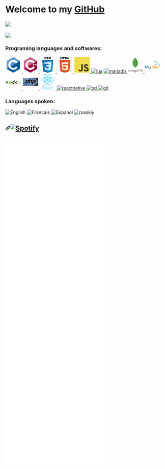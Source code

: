 # Welcome to my <a href="https://github.com/jumalley">GitHub</a>

<a href="https://github.com/jumalley">
  <img align="center" src="https://github-readme-stats.vercel.app/api/top-langs/?username=jumalley&custom_title=💻Dev&theme=dracula&border_radius=5" />
</a>
<br>
<br>
<a href="https://github.com/jumalley">
  <img align="center" src="https://github-readme-stats.vercel.app/api?username=jumalley&count_private=true&theme=dracula&border_radius=5&hide=contribs,prs&custom_title=📊Stats" />
</a>

<h3 align="left">Programing languages and softwares:</h3>
</a> <a href="https://www.cprogramming.com/" target="_blank" rel="noreferrer"> <img src="https://raw.githubusercontent.com/devicons/devicon/master/icons/c/c-original.svg" alt="c" width="50" height="50"/></a><a href="https://www.w3schools.com/cpp/" target="_blank" rel="noreferrer">
<img src="https://raw.githubusercontent.com/devicons/devicon/master/icons/cplusplus/cplusplus-original.svg" alt="cplusplus" width="50" height="50"/> </a> <a href="https://www.w3schools.com/css/" target="_blank" rel="noreferrer"> <img src="https://raw.githubusercontent.com/devicons/devicon/master/icons/css3/css3-original-wordmark.svg" alt="css3" width="50" height="50"/> </a><a href="https://www.w3.org/html/" target="_blank" rel="noreferrer"> <img src="https://raw.githubusercontent.com/devicons/devicon/master/icons/html5/html5-original-wordmark.svg" alt="html5" width="50" height="50"/> </a> <a href="https://developer.mozilla.org/en-US/docs/Web/JavaScript" target="_blank" rel="noreferrer"> <img src="https://raw.githubusercontent.com/devicons/devicon/master/icons/javascript/javascript-original.svg" alt="javascript" width="50" height="50"/> </a>
<a href="https://www.lua.org/" target="_blank" rel="noreferrer"> <img src="https://www.lua.org/images/logo.gif" alt="lua" width="50" height="50"/></a> <a href="https://mariadb.org/" target="_blank" rel="noreferrer"> <img src="https://www.vectorlogo.zone/logos/mariadb/mariadb-icon.svg" alt="mariadb" width="50" height="50"/> </a> <a href="https://www.mongodb.com/" target="_blank" rel="noreferrer"> <img src="https://raw.githubusercontent.com/devicons/devicon/master/icons/mongodb/mongodb-original-wordmark.svg" alt="mongodb" width="50" height="50"/> </a> <a href="https://www.mysql.com/" target="_blank" rel="noreferrer"> <img src="https://raw.githubusercontent.com/devicons/devicon/master/icons/mysql/mysql-original-wordmark.svg" alt="mysql" width="50" height="50"/> </a> <a href="https://nodejs.org" target="_blank" rel="noreferrer"> <img src="https://raw.githubusercontent.com/devicons/devicon/master/icons/nodejs/nodejs-original-wordmark.svg" alt="nodejs" width="50" height="50"/> </a> <a href="https://www.php.net" target="_blank" rel="noreferrer"> <img src="https://raw.githubusercontent.com/devicons/devicon/master/icons/php/php-original.svg" alt="php" width="50" height="50"/> </a> <a href="https://reactjs.org/" target="_blank" rel="noreferrer"> <img src="https://raw.githubusercontent.com/devicons/devicon/master/icons/react/react-original-wordmark.svg" alt="react" width="50" height="50"/> </a> <a href="https://reactnative.dev/" target="_blank" rel="noreferrer"> <img src="https://reactnative.dev/img/header_logo.svg" alt="reactnative" width="50" height="50"/> </a> <a href="https://www.adobe.com/products/xd.html" target="_blank" rel="noreferrer"> <img src="https://cdn.worldvectorlogo.com/logos/adobe-xd.svg" alt="xd" width="50" height="50"/> </a> <a href="https://git-scm.com/" target="_blank" rel="noreferrer"> <img src="https://www.vectorlogo.zone/logos/git-scm/git-scm-icon.svg" alt="git" width="50" height="50"/> </a></p>

<h3 align="left">Languages spoken:</h3>
<div>
<img src="https://www.countryflags.com/wp-content/uploads/united-kingdom-flag-png-large.png" alt="English "width="100" height="67"/>
<img src="https://www.countryflags.com/wp-content/uploads/france-flag-png-large.png" alt="Francais "width="100" height="67"/>
<img src="https://www.countryflags.com/wp-content/uploads/spain-flag-png-large.png" alt="Espanol "width="100" height="67"/>
<img src="https://www.countryflags.com/wp-content/uploads/russia-flag-png-large.png" alt="russkiy" width="100" height="67"/></div>

<h2 dir="auto"><a id="" class="anchor" aria-hidden="true" href="#"><svg class="octicon octicon-link" viewBox="0 0 16 16" version="1.1" width="16" height="16" aria-hidden="true"><path fill-rule="evenodd" d="M7.775 3.275a.75.75 0 001.06 1.06l1.25-1.25a2 2 0 112.83 2.83l-2.5 2.5a2 2 0 01-2.83 0 .75.75 0 00-1.06 1.06 3.5 3.5 0 004.95 0l2.5-2.5a3.5 3.5 0 00-4.95-4.95l-1.25 1.25zm-4.69 9.64a2 2 0 010-2.83l2.5-2.5a2 2 0 012.83 0 .75.75 0 001.06-1.06 3.5 3.5 0 00-4.95 0l-2.5 2.5a3.5 3.5 0 004.95 4.95l1.25-1.25a.75.75 0 00-1.06-1.06l-1.25 1.25a2 2 0 01-2.83 0z"></path></svg></a><a href="https://open.spotify.com/user/c3f6knsep3epsxyd71mzwj4t2" rel="nofollow"><img src="https://camo.githubusercontent.com/8856182e969dc3e0bd4a0a2cfc68932d632281f6c9ebf95e45262fb2f1ae7c63/68747470733a2f2f6769746875622d726561646d652d72656d616b652e76657263656c2e6170702f6170692f73706f74696679" alt="Spotify" data-canonical-src="https://github-readme-remake.vercel.app/api/spotify" style="max-width: 100%;"></a>
<br></h2>

![Metrics](https://github.com/Selenuix/Selenuix/blob/master/github-metrics.svg)
